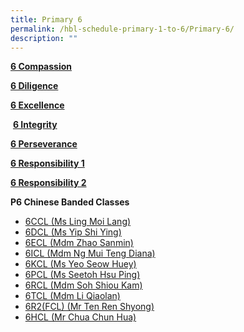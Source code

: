 ```yaml
---
title: Primary 6
permalink: /hbl-schedule-primary-1-to-6/Primary-6/
description: ""
---
```

[**6 Compassion**](https://docs.google.com/spreadsheets/d/1IetkFBG0-jM3UL9iIp0HxdDVqtCAkVoGxK-XbooYALg/edit?usp=sharing)

[**6 Diligence**](https://docs.google.com/spreadsheets/d/1FDKSmCHajkCSemHvYwNFl-njzwZtl9IvpnAG2hdusfk/edit?usp=sharing)

[**6 Excellence**](https://docs.google.com/spreadsheets/d/1T_V9VSNNIVgfbZ2dap_p4VL3S4iKmBBu-yEhZNdnnzU/edit?usp=sharing)

 [**6 Integrity**](https://docs.google.com/spreadsheets/d/1v1KAIcY_nikmMjdcDCaW34KaUJigd9zKcpo5g-vd7MA/edit?usp=sharing)

[**6 Perseverance**](https://docs.google.com/spreadsheets/d/1X8NKChaSLiD2XlKeNTJF84BdqPXPeYb_DdVLHrBHiDo/edit?usp=sharing)

[**6 Responsibility 1**](https://docs.google.com/spreadsheets/d/15oIz1EA8XQK2pBor_ykSlmCFO8QNkgaRhGPkDA0-iUs/edit?usp=sharing)

[**6 Responsibility 2**](https://docs.google.com/spreadsheets/d/1khzXpG1VN6TyN-GiFa4PGYkYvpd5LkATicTpTSeQOM8/edit?usp=sharing)

**P6 Chinese Banded Classes**

*   [6CCL (Ms Ling Moi Lang)](https://docs.google.com/spreadsheets/d/1pAEcT5JXydyCji368IXOMVPz1Iv5KVIWCnJqzwAJ-GQ/edit?usp=sharing)
*   [6DCL (Ms Yip Shi Ying)](https://docs.google.com/spreadsheets/d/1wPQ_mnAnhdE20UXdVJx4tc56qBByo9rcuEV7HqHd2aU/edit?usp=sharing)
*   [6ECL (Mdm Zhao Sanmin)](https://docs.google.com/spreadsheets/d/1-3zh5IRyfPCY9iXq5l-W7sygIC3I_5uKs8tqHkkl7bQ/edit?usp=sharing)
*   [6ICL (Mdm Ng Mui Teng Diana)](https://docs.google.com/spreadsheets/d/1CV6clikeMJd1LHpdaWhmObcQF5UHNaZ_xirrUisACAQ/edit?usp=sharing)
*   [6KCL (Ms Yeo Seow Huey)](https://docs.google.com/spreadsheets/d/1VpZc13IvWTLL0dVMhe1TIQedIg6fjnPlcpneNyss00k/edit?usp=sharing)
*   [6PCL (Ms Seetoh Hsu Ping)](https://docs.google.com/spreadsheets/d/1tzGpz0jB_QXiZF9nlcRH-gMOpiDQ7URxGqtJ7vak_QI/edit?usp=sharing)
*   [6RCL (Mdm Soh Shiou Kam)](https://docs.google.com/spreadsheets/d/1U6j00BhweHomYtfH3MIoVSpa_AxE4yU06I5Om0GL7oo/edit?usp=sharing)
*   [6TCL (Mdm Li Qiaolan)](https://docs.google.com/spreadsheets/d/1r8D4e-dYUhtKnHOMzrB4eOaLrMlcVYeFcYrRlbNiS54/edit?usp=sharing)
*   [6R2(FCL) (Mr Ten Ren Shyong)](https://docs.google.com/spreadsheets/d/1jmCvLZQj08Y_A7M1crdEybpx3tJT_iOqXNZ6BVJLCeE/edit?usp=sharing)
*   [6HCL (Mr Chua Chun Hua)](https://docs.google.com/spreadsheets/d/1NW5iREAJVM-4txJMoKpiky_fjrgDoS0Sw_p01OX4P2g/edit?usp=sharing)